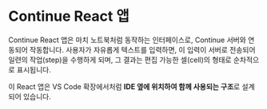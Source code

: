 # Continue React 앱

Continue React 앱은 마치 노트북처럼 동작하는 인터페이스로, Continue 서버와 연동되어 작동합니다.
사용자가 자유롭게 텍스트를 입력하면, 이 입력이 서버로 전송되어 일련의 작업(step)을 수행하게 되며,
그 결과는 편집 가능한 셀(cell)의 형태로 순차적으로 표시됩니다.

이 React 앱은 VS Code 확장에서처럼 **IDE 옆에 위치하여 함께 사용되는 구조**로 설계되어 있습니다.
